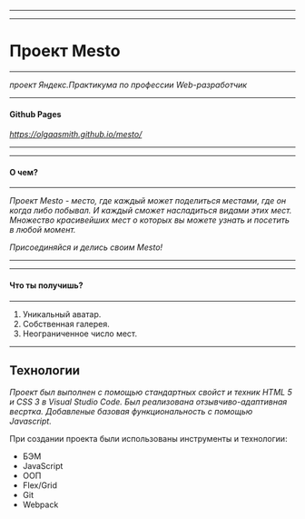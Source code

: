 ------
------
# Проект Mesto

------

*проект Яндекс.Практикума по профессии Web-разработчик*

------

#### Github Pages

*https://olgaasmith.github.io/mesto/*

------
------
#### О чем?

------

_Проект Mesto - место, где каждый может поделиться местами, где он когда либо побывал. И каждый сможет насладиться видами этих мест.
Множество красивейших мест о которых вы можете узнать и посетить в любой момент._

*Присоединяйся и делись своим Mesto!*

------
------

#### Что ты получишь?
------
1. Уникальный аватар.
2. Собственная галерея.
3. Неограниченное число мест.

------
**Технологии**
------

*Проект был выполнен с помощью стандартных свойст и техник HTML 5 и CSS 3 в Visual Studio Code. Был реализована отзывчиво-адаптивная весртка. Добавленые базовая функциональность с помощью Javascript.*

При создании проекта были использованы инструменты и технологии:
- БЭМ
- JavaScript
- ООП
- Flex/Grid
- Git
- Webpack



